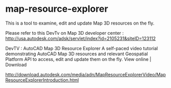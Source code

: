 map-resource-explorer
=====================
This is a tool to examine, edit and update Map 3D resources on the fly.

Please refer to this DevTv on Map 3D developer center :
http://usa.autodesk.com/adsk/servlet/index?id=2105231&siteID=123112

DevTV : AutoCAD Map 3D Resource Explorer
A self-paced video tutorial demonstrating AutoCAD Map 3D resources and relevant Geospatial Platform API to access, edit and update them on the fly. 
View online | Download

http://download.autodesk.com/media/adn/MapResourceExplorerVideo/MapResourceExplorerIntroduction.html

